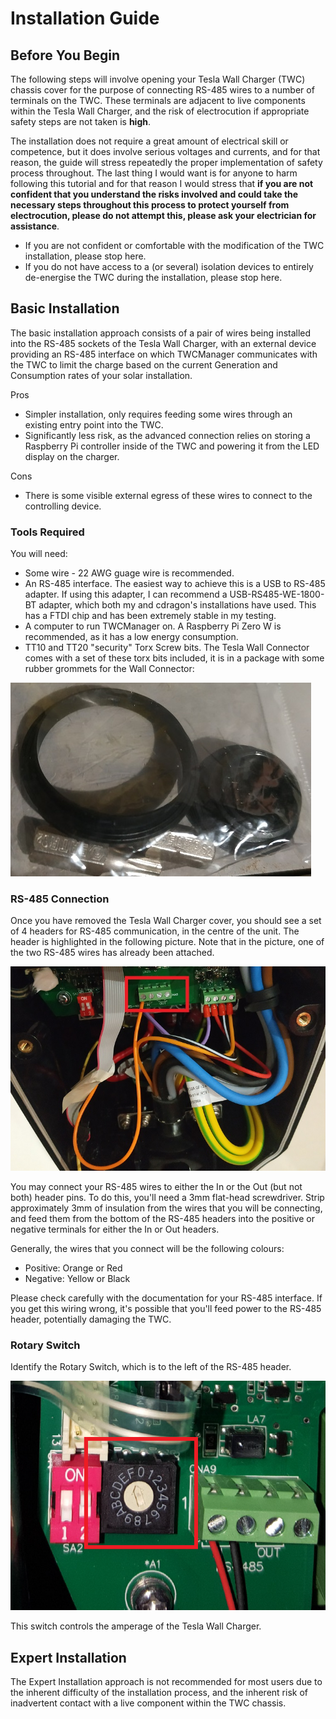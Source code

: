 # Installation Guide

## Before You Begin

The following steps will involve opening your Tesla Wall Charger (TWC) chassis cover for the purpose of connecting RS-485 wires to a number of terminals on the TWC. These terminals are adjacent to live components within the Tesla Wall Charger, and the risk of electrocution if appropriate safety steps are not taken is **high**.

The installation does not require a great amount of electrical skill or competence, but it does involve serious voltages and currents, and for that reason, the guide will stress repeatedly the proper implementation of safety process throughout. The last thing I would want is for anyone to harm following this tutorial and for that reason I would stress that **if you are not confident that you understand the risks involved and could take the necessary steps throughout this process to protect yourself from electrocution, please do not attempt this, please ask your electrician for assistance**.

  * If you are not confident or comfortable with the modification of the TWC installation, please stop here.
  * If you do not have access to a (or several) isolation devices to entirely de-energise the TWC during the installation, please stop here.

## Basic Installation

The basic installation approach consists of a pair of wires being installed into the RS-485 sockets of the Tesla Wall Charger, with an external device providing an RS-485 interface on which TWCManager communicates with the TWC to limit the charge based on the current Generation and Consumption rates of your solar installation.

Pros
  * Simpler installation, only requires feeding some wires through an existing entry point into the TWC.
  * Significantly less risk, as the advanced connection relies on storing a Raspberry Pi controller inside of the TWC and powering it from the LED display on the charger.

Cons
  * There is some visible external egress of these wires to connect to the controlling device.

### Tools Required

You will need:

  * Some wire - 22 AWG guage wire is recommended.
  * An RS-485 interface. The easiest way to achieve this is a USB to RS-485 adapter. If using this adapter, I can recommend a USB-RS485-WE-1800-BT adapter, which both my and cdragon's installations have used. This has a FTDI chip and has been extremely stable in my testing.
  * A computer to run TWCManager on. A Raspberry Pi Zero W is recommended, as it has a low energy consumption. 
  * TT10 and TT20 "security" Torx Screw bits. The Tesla Wall Connector comes with a set of these torx bits included, it is in a package with some rubber grommets for the Wall Connector:
  
![Torx Screws](torxscrews.jpg)

### RS-485 Connection

Once you have removed the Tesla Wall Charger cover, you should see a set of 4 headers for RS-485 communication, in the centre of the unit. The header is highlighted in the following picture. Note that in the picture, one of the two RS-485 wires has already been attached.

![RS-485 Header Location](interface.jpg)

You may connect your RS-485 wires to either the In or the Out (but not both) header pins. To do this, you'll need a 3mm flat-head screwdriver. Strip approximately 3mm of insulation from the wires that you will be connecting, and feed them from the bottom of the RS-485 headers into the positive or negative terminals for either the In or Out headers.

Generally, the wires that you connect will be the following colours:

  * Positive: Orange or Red
  * Negative: Yellow or Black
  
Please check carefully with the documentation for your RS-485 interface. If you get this wiring wrong, it's possible that you'll feed power to the RS-485 header, potentially damaging the TWC.

### Rotary Switch

Identify the Rotary Switch, which is to the left of the RS-485 header. 

![Rotary Switch Location](rotary-switch.png)

This switch controls the amperage of the Tesla Wall Charger. 

## Expert Installation

The Expert Installation approach is not recommended for most users due to the inherent difficulty of the installation process, and the inherent risk of inadvertent contact with a live component within the TWC chassis.
